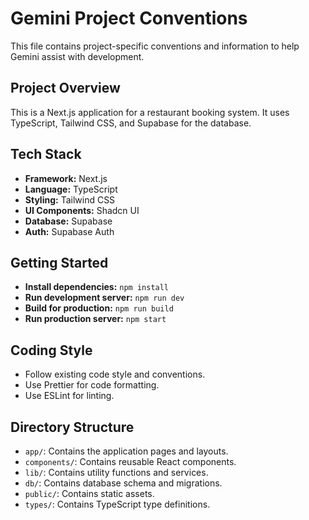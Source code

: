 # Gemini Project Conventions

This file contains project-specific conventions and information to help Gemini assist with development.

## Project Overview

This is a Next.js application for a restaurant booking system. It uses TypeScript, Tailwind CSS, and Supabase for the database.

## Tech Stack

- **Framework:** Next.js
- **Language:** TypeScript
- **Styling:** Tailwind CSS
- **UI Components:** Shadcn UI
- **Database:** Supabase
- **Auth:** Supabase Auth

## Getting Started

- **Install dependencies:** `npm install`
- **Run development server:** `npm run dev`
- **Build for production:** `npm run build`
- **Run production server:** `npm start`

## Coding Style

- Follow existing code style and conventions.
- Use Prettier for code formatting.
- Use ESLint for linting.

## Directory Structure

- `app/`: Contains the application pages and layouts.
- `components/`: Contains reusable React components.
- `lib/`: Contains utility functions and services.
- `db/`: Contains database schema and migrations.
- `public/`: Contains static assets.
- `types/`: Contains TypeScript type definitions.
